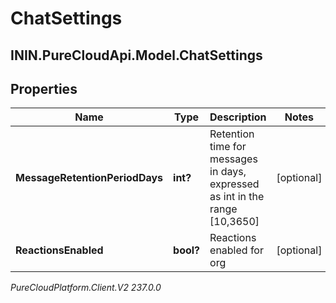 # ChatSettings

## ININ.PureCloudApi.Model.ChatSettings

## Properties

|Name | Type | Description | Notes|
|------------ | ------------- | ------------- | -------------|
| **MessageRetentionPeriodDays** | **int?** | Retention time for messages in days, expressed as int in the range [10,3650] | [optional] |
| **ReactionsEnabled** | **bool?** | Reactions enabled for org | [optional] |



_PureCloudPlatform.Client.V2 237.0.0_

